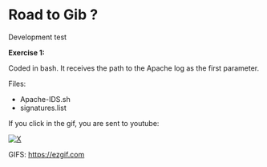 # Road to Gib ?
Development test



<b>Exercise 1:</b>

Coded in bash. It receives the path to the Apache log as the first parameter.

Files:
  - Apache-IDS.sh
  - signatures.list
 

If you click in the gif, you are sent to youtube:

[![X](https://im4.ezgif.com/tmp/ezgif-4-9bce24ef25.gif)](https://www.youtube.com/watch?v=hxArxdov6m8)





GIFS:
https://ezgif.com
